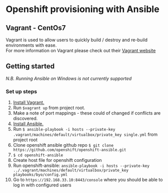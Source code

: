 # Openshift provisioning with Ansible 

##  Vagrant - CentOs7

Vagrant is used to allow users to quickly build / destroy and re-build environments with ease.  
For more information on Vagrant please check out their [Vagrant website](https://www.vagrantup.com/)

## Getting started

*N.B. Running Ansible on Windows is not currently supported* 

### Set up steps

1. [Install Vagrant.](https://www.vagrantup.com/docs/installation/)
2. Run `$vagrant up` from project root.
3. Make a note of port mappings - these could of changed if conflicts are discovered.
4. [Install Ansible.](http://docs.ansible.com/ansible/intro_installation.html) 
6. Run `$ ansible-playbook -i hosts --private-key .vagrant/machines/default/virtualbox/private_key single.yml` from project root
7. Clone openshift ansible github repo `$ git clone https://github.com/openshift/openshift-ansible.git`
8. `$ cd openshift-ansible`
7. Create host file for openshift configuration
8. Run openshift-ansible: `ansible-playbook -i hosts --private-key ../.vagrant/machines/default/virtualbox/private_key playbooks/byo/config.yml`
9. Go to `https://192.168.33.10:8443/console` where you should be able to log in with configured users
   